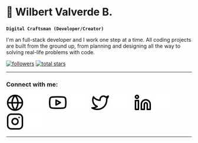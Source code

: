 # :metal: Wilbert Valverde B.

**`Digital Craftsman (Developer/Creator)`**

I'm an full-stack developer and I work one step at a time. All coding projects are built from the ground up, from planning and designing all the way to solving real-life problems with code. 

  <p align="left">
      <a href="https://github.com/wilbertvb?tab=followers">
         <img alt="followers" title="Follow me on Github" src="https://custom-icon-badges.demolab.com/github/followers/wilbertvb?color=236ad3&labelColor=1155ba&style=for-the-badge&logo=person-add&label=Follow&logoColor=white"/></a>
      <a href="https://github.com/wilbertvb?tab=repositories&sort=stargazers">
         <img alt="total stars" title="Total stars on GitHub" src="https://custom-icon-badges.demolab.com/github/stars/wilbertvb?color=55960c&style=for-the-badge&labelColor=488207&logo=star"/></a>
   </p>

---

### Connect with me:

[![website](./img/globe-light.svg)](https://google.com#gh-light-mode-only)
[![website](./img/globe-dark.svg)](https://google.com#gh-dark-mode-only)
&nbsp;&nbsp;
[![website](./img/youtube-light.svg)](https://google.com#gh-light-mode-only)
[![website](./img/youtube-dark.svg)](https://google.com#gh-dark-mode-only)
&nbsp;&nbsp;
[![website](./img/twitter-light.svg)](https://google.com#gh-light-mode-only)
[![website](./img/twitter-dark.svg)](https://google.com#gh-dark-mode-only)
&nbsp;&nbsp;
[![website](./img/linkedin-light.svg)](https://google.com#gh-light-mode-only)
[![website](./img/linkedin-dark.svg)](https://google.com#gh-dark-mode-only)
&nbsp;&nbsp;
[![website](./img/instagram-light.svg)](https://google.com#gh-light-mode-only)
[![website](./img/instagram-dark.svg)](https://google.com#gh-dark-mode-only)

---

